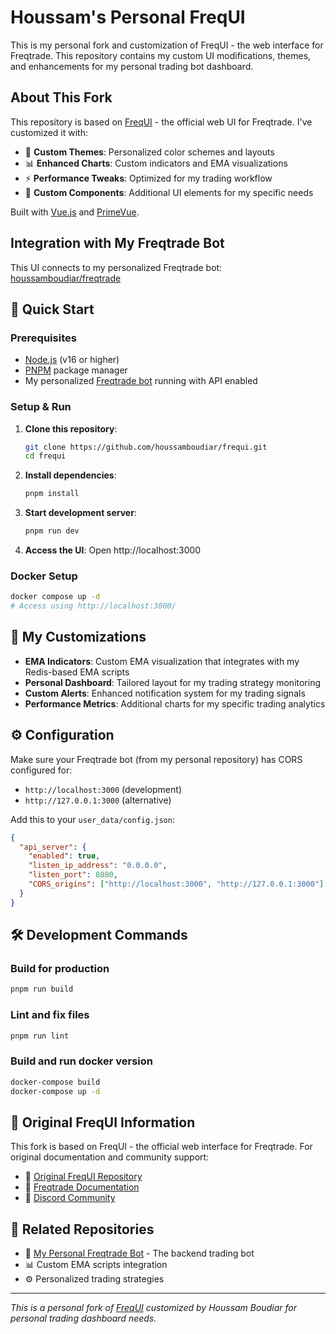 # Houssam's Personal FreqUI

This is my personal fork and customization of FreqUI - the web interface for Freqtrade. This repository contains my custom UI modifications, themes, and enhancements for my personal trading bot dashboard.

## About This Fork

This repository is based on [FreqUI](https://github.com/freqtrade/frequi) - the official web UI for Freqtrade. I've customized it with:

- 🎨 **Custom Themes**: Personalized color schemes and layouts
- 📊 **Enhanced Charts**: Custom indicators and EMA visualizations
- ⚡ **Performance Tweaks**: Optimized for my trading workflow
- 🔧 **Custom Components**: Additional UI elements for my specific needs

Built with [Vue.js](https://vuejs.org/) and [PrimeVue](https://primevue.org/).

## Integration with My Freqtrade Bot

This UI connects to my personalized Freqtrade bot: [houssamboudiar/freqtrade](https://github.com/houssamboudiar/freqtrade)

## 🚀 Quick Start

### Prerequisites
- [Node.js](https://nodejs.org/) (v16 or higher)
- [PNPM](https://pnpm.io/) package manager
- My personalized [Freqtrade bot](https://github.com/houssamboudiar/freqtrade) running with API enabled

### Setup & Run

1. **Clone this repository**:
   ```bash
   git clone https://github.com/houssamboudiar/frequi.git
   cd frequi
   ```

2. **Install dependencies**:
   ```bash
   pnpm install
   ```

3. **Start development server**:
   ```bash
   pnpm run dev
   ```

4. **Access the UI**: Open http://localhost:3000

### Docker Setup

```bash
docker compose up -d
# Access using http://localhost:3000/
```

## 🎨 My Customizations

- **EMA Indicators**: Custom EMA visualization that integrates with my Redis-based EMA scripts
- **Personal Dashboard**: Tailored layout for my trading strategy monitoring
- **Custom Alerts**: Enhanced notification system for my trading signals
- **Performance Metrics**: Additional charts for my specific trading analytics

## ⚙️ Configuration

Make sure your Freqtrade bot (from my personal repository) has CORS configured for:
- `http://localhost:3000` (development)
- `http://127.0.0.1:3000` (alternative)

Add this to your `user_data/config.json`:
```json
{
  "api_server": {
    "enabled": true,
    "listen_ip_address": "0.0.0.0",
    "listen_port": 8080,
    "CORS_origins": ["http://localhost:3000", "http://127.0.0.1:3000"]
  }
}
```
## 🛠️ Development Commands

### Build for production
```bash
pnpm run build
```

### Lint and fix files
```bash
pnpm run lint
```

### Build and run docker version
```bash
docker-compose build
docker-compose up -d
```

## 📖 Original FreqUI Information

This fork is based on FreqUI - the official web interface for Freqtrade. For original documentation and community support:
- 📖 [Original FreqUI Repository](https://github.com/freqtrade/frequi)
- 🤖 [Freqtrade Documentation](https://www.freqtrade.io)
- 💬 [Discord Community](https://discord.gg/freqtrade)

## 🔗 Related Repositories

- 🤖 [My Personal Freqtrade Bot](https://github.com/houssamboudiar/freqtrade) - The backend trading bot
- 📊 Custom EMA scripts integration
- ⚙️ Personalized trading strategies

---

*This is a personal fork of [FreqUI](https://github.com/freqtrade/frequi) customized by Houssam Boudiar for personal trading dashboard needs.*
